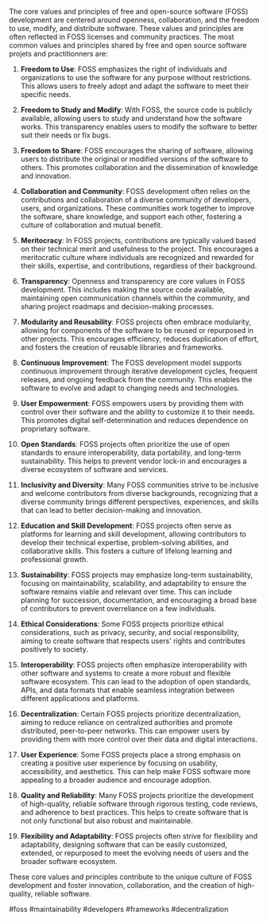 The core values and principles of free and open-source software (FOSS) development are centered around openness, collaboration, and the freedom to use, modify, and distribute software. These values and principles are often reflected in FOSS licenses and community practices. The most common values and principles shared by free and open source software projets and practitionners are:

1. **Freedom to Use**: FOSS emphasizes the right of individuals and organizations to use the software for any purpose without restrictions. This allows users to freely adopt and adapt the software to meet their specific needs.

2. **Freedom to Study and Modify**: With FOSS, the source code is publicly available, allowing users to study and understand how the software works. This transparency enables users to modify the software to better suit their needs or fix bugs.

3. **Freedom to Share**: FOSS encourages the sharing of software, allowing users to distribute the original or modified versions of the software to others. This promotes collaboration and the dissemination of knowledge and innovation.

4. **Collaboration and Community**: FOSS development often relies on the contributions and collaboration of a diverse community of developers, users, and organizations. These communities work together to improve the software, share knowledge, and support each other, fostering a culture of collaboration and mutual benefit.

5. **Meritocracy**: In FOSS projects, contributions are typically valued based on their technical merit and usefulness to the project. This encourages a meritocratic culture where individuals are recognized and rewarded for their skills, expertise, and contributions, regardless of their background.

6. **Transparency**: Openness and transparency are core values in FOSS development. This includes making the source code available, maintaining open communication channels within the community, and sharing project roadmaps and decision-making processes.

7. **Modularity and Reusability**: FOSS projects often embrace modularity, allowing for components of the software to be reused or repurposed in other projects. This encourages efficiency, reduces duplication of effort, and fosters the creation of reusable libraries and frameworks.

8. **Continuous Improvement**: The FOSS development model supports continuous improvement through iterative development cycles, frequent releases, and ongoing feedback from the community. This enables the software to evolve and adapt to changing needs and technologies.

9. **User Empowerment**: FOSS empowers users by providing them with control over their software and the ability to customize it to their needs. This promotes digital self-determination and reduces dependence on proprietary software.

10. **Open Standards**: FOSS projects often prioritize the use of open standards to ensure interoperability, data portability, and long-term sustainability. This helps to prevent vendor lock-in and encourages a diverse ecosystem of software and services.

11. **Inclusivity and Diversity**: Many FOSS communities strive to be inclusive and welcome contributors from diverse backgrounds, recognizing that a diverse community brings different perspectives, experiences, and skills that can lead to better decision-making and innovation.

12. **Education and Skill Development**: FOSS projects often serve as platforms for learning and skill development, allowing contributors to develop their technical expertise, problem-solving abilities, and collaborative skills. This fosters a culture of lifelong learning and professional growth.

13. **Sustainability**: FOSS projects may emphasize long-term sustainability, focusing on maintainability, scalability, and adaptability to ensure the software remains viable and relevant over time. This can include planning for succession, documentation, and encouraging a broad base of contributors to prevent overreliance on a few individuals.

14. **Ethical Considerations**: Some FOSS projects prioritize ethical considerations, such as privacy, security, and social responsibility, aiming to create software that respects users' rights and contributes positively to society.

15. **Interoperability**: FOSS projects often emphasize interoperability with other software and systems to create a more robust and flexible software ecosystem. This can lead to the adoption of open standards, APIs, and data formats that enable seamless integration between different applications and platforms.

16. **Decentralization**: Certain FOSS projects prioritize decentralization, aiming to reduce reliance on centralized authorities and promote distributed, peer-to-peer networks. This can empower users by providing them with more control over their data and digital interactions.

17. **User Experience**: Some FOSS projects place a strong emphasis on creating a positive user experience by focusing on usability, accessibility, and aesthetics. This can help make FOSS software more appealing to a broader audience and encourage adoption.

18. **Quality and Reliability**: Many FOSS projects prioritize the development of high-quality, reliable software through rigorous testing, code reviews, and adherence to best practices. This helps to create software that is not only functional but also robust and maintainable.

19. **Flexibility and Adaptability**: FOSS projects often strive for flexibility and adaptability, designing software that can be easily customized, extended, or repurposed to meet the evolving needs of users and the broader software ecosystem.

These core values and principles contribute to the unique culture of FOSS development and foster innovation, collaboration, and the creation of high-quality, reliable software.



<!-- Keywords -->
#foss #maintainability #developers #frameworks #decentralization
<!-- /Keywords -->
